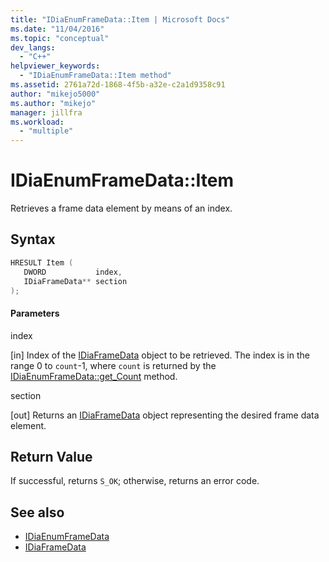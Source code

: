 ```yaml
---
title: "IDiaEnumFrameData::Item | Microsoft Docs"
ms.date: "11/04/2016"
ms.topic: "conceptual"
dev_langs:
  - "C++"
helpviewer_keywords:
  - "IDiaEnumFrameData::Item method"
ms.assetid: 2761a72d-1868-4f5b-a32e-c2a1d9358c91
author: "mikejo5000"
ms.author: "mikejo"
manager: jillfra
ms.workload:
  - "multiple"
---
```

# IDiaEnumFrameData::Item
Retrieves a frame data element by means of an index.

## Syntax

```C++
HRESULT Item ( 
   DWORD           index,
   IDiaFrameData** section
);
```

#### Parameters
 index

[in] Index of the [IDiaFrameData](../../debugger/debug-interface-access/idiaframedata.md) object to be retrieved. The index is in the range 0 to `count`-1, where `count` is returned by the [IDiaEnumFrameData::get_Count](../../debugger/debug-interface-access/idiaenumframedata-get-count.md) method.

 section

[out] Returns an [IDiaFrameData](../../debugger/debug-interface-access/idiaframedata.md) object representing the desired frame data element.

## Return Value
 If successful, returns `S_OK`; otherwise, returns an error code.

## See also
- [IDiaEnumFrameData](../../debugger/debug-interface-access/idiaenumframedata.md)
- [IDiaFrameData](../../debugger/debug-interface-access/idiaframedata.md)